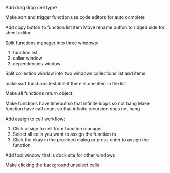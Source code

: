 ﻿Add drag drop cell type?

Make sort and trigger function use code editors for auto ocmplete

Add copy button to function list item
Move rename button to ridged side for sheet editor

Split functions manager into three windows:
1. function list
1. caller window
1. dependencies window

Split collection window into two windows
collections list
and items

make sort functions testable if there is one item in the list

Make all functions return object.

Make functions have timeout so that infinite loops so not hang
Make function have call count so that infinite recursion does not hang

Add assign to cell workflow:
1. Click assign to cell from function manager
1. Select all cells you want to assign the function to
1. Click the okay in the provided dialog or press enter to assign the function

Add tool window that is dock site for other windows

Make clicking the background unselect cells